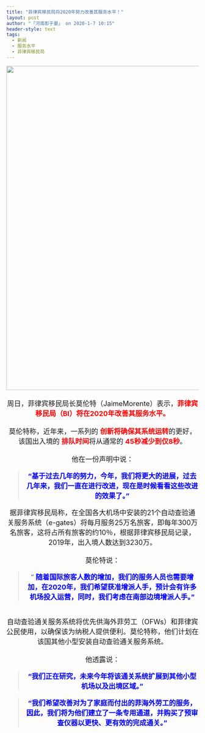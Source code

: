 ```yaml
---
title: "菲律宾移民局将2020年努力改善其服务水平！"
layout: post
author: "「河南彭于晏」 on 2020-1-7 10:15"
header-style: text
tags:
  - 新闻
  - 服务水平
  - 菲律宾移民局
---
```


<head></head>
<body>
 <div align="center"> 
  <ignore_js_op> 
   <img aid="1325353" src="https://bbs.boniu123.cc/data/attachment/forum/202001/07/095511upbpivzxirqwyaq4.jpg" zoomfile="data/attachment/forum/202001/07/095511upbpivzxirqwyaq4.jpg" file="data/attachment/forum/202001/07/095511upbpivzxirqwyaq4.jpg" width="850" inpost="1"> 
   <div class="tip tip_4 aimg_tip" id="aimg_1325353_menu" style="position: absolute; display: none" disautofocus="true"> 
    <div class="xs0"> 
     <p><strong>Jaime-Morente-BID.jpg</strong> <em class="xg1">(90.37 KB, 下载次数: 0)</em></p> 
     <p> <a href="forum.php?mod=attachment&amp;aid=MTMyNTM1M3wxODE2OTQzZnwxNTc4NTIyNTAxfDB8NTQ3NTgz&amp;nothumb=yes" target="_blank">下载附件</a> &nbsp;<a href="javascript:;" onclick="showWindow(this.id, this.getAttribute('url'), 'get', 0);" id="savephoto_1325353" url="home.php?mod=spacecp&amp;ac=album&amp;op=saveforumphoto&amp;aid=1325353&amp;handlekey=savephoto_1325353">保存到相册</a> </p> 
     <p class="xg1 y"><span title="2020-1-7 09:55">前天&nbsp;09:55</span> 上传</p> 
    </div> 
    <div class="tip_horn"></div> 
   </div> 
  </ignore_js_op> 
 </div> 
 <div align="center"> 
  <font size="4"><br> </font> 
 </div> 
 <div align="center"> 
  <font size="4">周日，菲律宾移民局长莫伦特（JaimeMorente）表示，<strong><font color="#ff0000">菲律宾移民局（BI）将在2020年改善其服务水平。</font></strong></font> 
 </div>
 <font size="4"><br> 
  <div align="center">
    莫伦特称，近年来，一系列的 
   <strong><font color="#ff0000">创新将确保其系统运转</font></strong>的更好，该国出入境的 
   <font color="#ff0000"><strong>排队时间</strong></font>将从通常的 
   <strong><font color="#ff0000">45秒减少到仅8秒</font></strong>。 
  </div><br> 
  <div align="center">
    他在一份声明中说： 
  </div> 
  <div align="center"> 
   <div class="quote"> 
    <blockquote> 
     <font color="#0000ff"><strong>“基于过去几年的努力，今年，我们将更大的进展，过去几年来，我们一直在进行改进，现在是时候看看这些改进的效果了。”</strong></font> 
    </blockquote> 
   </div> 
  </div> 
  <div align="center">
    据菲律宾移民局称，在全国各大机场中安装的21个自动查验通关服务系统（e-gates）将每月服务25万名旅客，即每年300万名旅客，这将占所有旅客的约10％，根据菲律宾移民局记录，2019年，出入境人数达到3230万。 
  </div><br> 
  <div align="center">
    莫伦特说： 
  </div> 
  <div align="center"> 
   <div class="quote"> 
    <blockquote>
      “ 
     <strong><font color="#0000ff">随着国际旅客人数的增加，我们的服务人员也需要增加，在2020年，我们希望获准增派人手，预计会有许多机场投入运营，同时，我们考虑在南部边境增派人手。”</font></strong> 
    </blockquote> 
   </div> 
   <br> 
  </div> 
  <div align="center">
    自动查验通关服务系统将优先供海外菲劳工（OFWs）和菲律宾公民使用，以确保该为纳税人提供便利。莫伦特称，他们计划在该国其他小型安装自动查验通关服务系统。 
  </div><br> 
  <div align="center">
    他透露说： 
  </div> 
  <div align="center"> 
   <div class="quote"> 
    <blockquote> 
     <strong><font color="#0000ff">“我们正在研究，未来今年将该通关系统扩展到其他小型机场以及出境区域。”</font></strong> 
    </blockquote> 
   </div> 
  </div> 
  <div align="center"> 
   <div class="quote"> 
    <blockquote> 
     <strong><font color="#0000ff">“我们希望改善对为了家庭而付出的菲海外劳工的服务，因此，我们将为他们建立了一条专用通道，并购买了预审查仪器以更快、更有效的完成通关。”</font></strong> 
    </blockquote> 
   </div> 
  </div></font>
</body>


